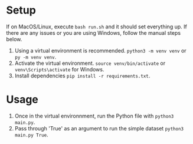 # Setup
If on MacOS/Linux, execute `bash run.sh` and it should set everything up. 
If there are any issues or you are using Windows, follow the manual steps below.

1. Using a virtual environment is recommended. `python3 -m venv venv` or `py -m venv venv`.
2. Activate the virtual environment. `source venv/bin/activate` or `venv\Scripts\activate` for Windows.
3. Install dependencies `pip install -r requirements.txt`.

# Usage
1. Once in the virtual environnment, run the Python file with `python3 main.py`.
2. Pass through 'True' as an argument to run the simple dataset `python3 main.py True`.